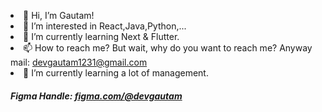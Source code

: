 
<html>
<body>

<p class="info">
<li>👋 Hi, I’m Gautam!</li>
<li>👀 I’m interested in React,Java,Python,...</li>
<li>🌱 I’m currently learning Next & Flutter.</li>
<li>📫 How to reach me? But wait, why do you want to reach me?
Anyway mail: <a href="mailto:devgautam1231@gmail.com">devgautam1231@gmail.com</a>  </li>
<li>🌱 I’m currently learning a lot of management.</li>
</p>

<!--
<h3 class="head">My Skillset</h3>
<div class="container">

<div class="card">
<h4>Web Development</h4>
<li>React.js</li>
<li>Next.js</li>
<li>HTML,CSS,ES6</li>
</div>
<div class="card">
<h4>Web Scraping</h4>
<li>Scrapy</li>
<li>Selenium</li>
<li>bs4</li>
</div>
<div class="card">
<h4>Mobile Development</h4>
<li>Native with Kotlin/Java</li>
<li>React Native</li>
<li>Flutter</li>
</div>

</div>
-->
<h5 class="figma">Figma Handle: <a href="https://www.figma.com/@devgautam">figma.com/@devgautam</a></h5>
</body>
</html>
<!---
DevGautam2000/DevGautam2000 is a ✨ special ✨ repository because its `README.md` (this file) appears on your GitHub profile.
You can click the Preview link to take a look at your changes.
--->
